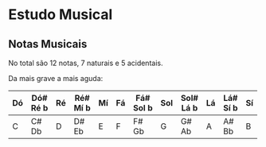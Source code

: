 # Estudo Musical
## Notas Musicais
No total são 12 notas, 7 naturais e 5 acidentais.

Da mais grave a mais aguda:

| Dó  | Dó#<br>Ré b | Ré  | Ré#<br>Mí b | Mí  | Fá  | Fá#<br>Sol b | Sol | Sol#<br>Lá b | Lá  | Lá#<br>Sí b | Sí  |
| --- | ----------- | --- | ----------- | --- | --- | ------------ | --- | ------------ | --- | ----------- | --- |
| C   | C#<br>Db    | D   | D#<br>Eb    | E   | F   | F#<br>Gb     | G   | G#<br>Ab     | A   | A#<br>Bb    | B   |
